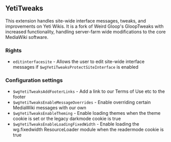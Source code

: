 ## YetiTweaks
This extension handles site-wide interface messages, tweaks, and improvements on Yeti Wikis. It is a fork of Weird Gloop's GloopTweaks with increased functionality, handling server-farm wide modifications to the core MediaWiki software.

### Rights
* `editinterfacesite` - Allows the user to edit site-wide interface messages if `$wgYetiTweaksProtectSiteInterface` is enabled

### Configuration settings
* `$wgYetiTweaksAddFooterLinks` - Add a link to our Terms of Use etc to the footer
* `$wgYetiTweaksEnableMessageOverrides` - Enable overriding certain MediaWiki messages with our own
* `$wgYetiTweaksEnableTheming` - Enable loading themes when the theme cookie is set or the legacy darkmode cookie is true
* `$wgYetiTweaksEnableLoadingFixedWidth` - Enable loading the wg.fixedwidth ResourceLoader module when the readermode cookie is true
